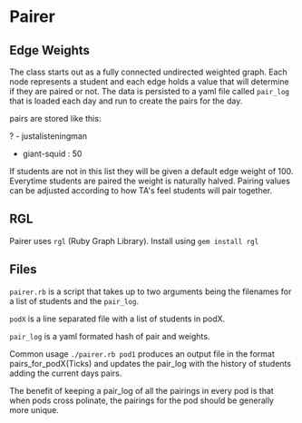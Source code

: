 # Pairer

## Edge Weights
The class starts out as a fully connected undirected weighted graph. Each node represents a student and each edge holds a value that will determine if they are paired or not. The data is persisted to a yaml file called `pair_log` that is loaded each day and run to create the pairs for the day.

pairs are stored like this:

? - justalisteningman
  - giant-squid
: 50

If students are not in this list they will be given a default edge weight of 100. Everytime students are paired the weight is naturally halved. Pairing values can be adjusted according to how TA's feel students will pair together.


## RGL

Pairer uses `rgl` (Ruby Graph Library).
Install using `gem install rgl`

## Files

`pairer.rb` is a script that takes up to two arguments being the filenames for a list of students and the `pair_log`.

`podX` is a line separated file with a list of students in podX.

`pair_log` is a yaml formated hash of pair and weights.

Common usage `./pairer.rb pod1` produces an output file in the format pairs_for_podX(Ticks) and updates the pair_log with the history of students adding the current days pairs.

The benefit of keeping a pair_log of all the pairings in every pod is that when pods cross polinate, the pairings for the pod should be generally more unique.